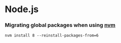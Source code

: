 # Node.js

### Migrating global packages when using [nvm](https://github.com/creationix/nvm)
```
nvm install 8 --reinstall-packages-from=6
```
